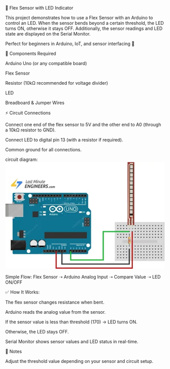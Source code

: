 🎥 Flex Sensor with LED Indicator 

This project demonstrates how to use a Flex Sensor with an Arduino to control an LED. When the sensor bends beyond a certain threshold, the LED turns ON, otherwise it stays OFF. Additionally, the sensor readings and LED state are displayed on the Serial Monitor.

Perfect for beginners in Arduino, IoT, and sensor interfacing 🚀

🔧 Components Required

Arduino Uno (or any compatible board)

Flex Sensor

Resistor (10kΩ recommended for voltage divider)

LED

Breadboard & Jumper Wires

⚡ Circuit Connections

Connect one end of the flex sensor to 5V and the other end to A0 (through a 10kΩ resistor to GND).

Connect LED to digital pin 13 (with a resistor if required).

Common ground for all connections.

circuit diagram:
![flex Sensor Circuit Diagram](flex%20sensor.jpg)
 
Simple Flow:
Flex Sensor ➝ Arduino Analog Input ➝ Compare Value ➝ LED ON/OFF

✅ How It Works:

The flex sensor changes resistance when bent.

Arduino reads the analog value from the sensor.

If the sensor value is less than threshold (170) → LED turns ON.

Otherwise, the LED stays OFF.

Serial Monitor shows sensor values and LED status in real-time.

📝 Notes

Adjust the threshold value depending on your sensor and circuit setup.
